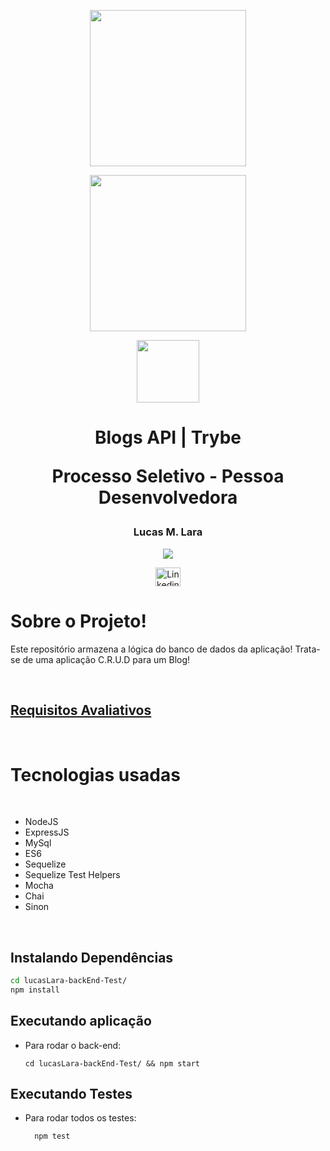 <p align="center"><img width='250px' src='https://www.vectorlogo.zone/logos/mysql/mysql-official.svg' />
<p align="center"><img width='250px' src='https://www.vectorlogo.zone/logos/sequelizejs/sequelizejs-ar21.svg' />
<p align="center"><img width='100px' src='https://icon-library.com/images/node-js-icon/node-js-icon-11.jpg' />


<h1 align="center"> Blogs API | Trybe 

Processo Seletivo - Pessoa Desenvolvedora </h1>  </p>

<h3 align="center">Lucas M. Lara</h3>
<p align="center"> <a align="center" href="https://github.com/LucasMLara">
<img align="center" src="https://img.shields.io/github/followers/LucasMLara?label=Follow&style=social">
</a> <p>

<p align="center">
<a href="https://www.linkedin.com/in/lucasmlara/" target="blank"><img align="center" src="https://raw.githubusercontent.com/rahuldkjain/github-profile-readme-generator/master/src/images/icons/Social/linked-in-alt.svg" alt="Linkedin Lucas Lara" height="30" width="40" /></a>
</p>


# Sobre o Projeto!
Este repositório armazena a lógica do banco de dados da aplicação! Trata-se de uma aplicação C.R.U.D para  um Blog!

<br>

## [Requisitos Avaliativos](https://github.com/betrybe/backend-test)

<br>

# Tecnologias usadas
<br>

- NodeJS
- ExpressJS
- MySql
- ES6
- Sequelize
- Sequelize Test Helpers
- Mocha
- Chai
- Sinon

<br>

## Instalando Dependências

```bash
cd lucasLara-backEnd-Test/ 
npm install
``` 

## Executando aplicação

* Para rodar o back-end:

  ```
  cd lucasLara-backEnd-Test/ && npm start
  ```

## Executando Testes

* Para rodar todos os testes:

  ```
    npm test
  ```
